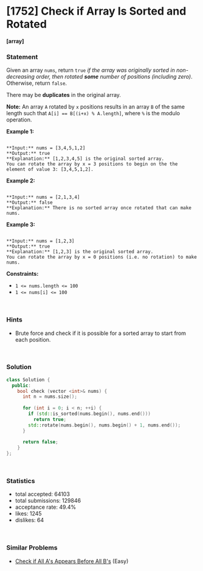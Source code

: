 # [1752] Check if Array Is Sorted and Rotated

**[array]**

### Statement

Given an array `nums`, return `true` *if the array was originally sorted in non-decreasing order, then rotated **some** number of positions (including zero)*. Otherwise, return `false`.

There may be **duplicates** in the original array.

**Note:** An array `A` rotated by `x` positions results in an array `B` of the same length such that `A[i] == B[(i+x) % A.length]`, where `%` is the modulo operation.


**Example 1:**

```

**Input:** nums = [3,4,5,1,2]
**Output:** true
**Explanation:** [1,2,3,4,5] is the original sorted array.
You can rotate the array by x = 3 positions to begin on the the element of value 3: [3,4,5,1,2].

```

**Example 2:**

```

**Input:** nums = [2,1,3,4]
**Output:** false
**Explanation:** There is no sorted array once rotated that can make nums.

```

**Example 3:**

```

**Input:** nums = [1,2,3]
**Output:** true
**Explanation:** [1,2,3] is the original sorted array.
You can rotate the array by x = 0 positions (i.e. no rotation) to make nums.

```

**Constraints:**
* `1 <= nums.length <= 100`
* `1 <= nums[i] <= 100`


<br>

### Hints

- Brute force and check if it is possible for a sorted array to start from each position.

<br>

### Solution

```cpp
class Solution {
  public:
    bool check (vector <int>& nums) {
      int n = nums.size();
      
      for (int i = 0; i < n; ++i) {
        if (std::is_sorted(nums.begin(), nums.end()))
          return true;
        std::rotate(nums.begin(), nums.begin() + 1, nums.end());
      }
      
      return false;
    }
};
```

<br>

### Statistics

- total accepted: 64103
- total submissions: 129846
- acceptance rate: 49.4%
- likes: 1245
- dislikes: 64

<br>

### Similar Problems

- [Check if All A's Appears Before All B's](https://leetcode.com/problems/check-if-all-as-appears-before-all-bs) (Easy)
